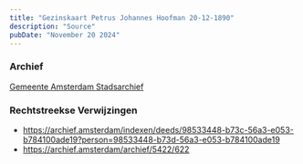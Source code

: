 ```yaml
---
title: "Gezinskaart Petrus Johannes Hoofman 20-12-1890"
description: "Source"
pubDate: "November 20 2024"
---
```


### Archief
[Gemeente Amsterdam Stadsarchief](https://archief.amsterdam/)

### Rechtstreekse Verwijzingen
- https://archief.amsterdam/indexen/deeds/98533448-b73c-56a3-e053-b784100ade19?person=98533448-b73d-56a3-e053-b784100ade19
- https://archief.amsterdam/archief/5422/622